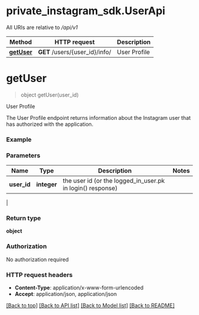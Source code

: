 # private_instagram_sdk.UserApi

All URIs are relative to */api/v1*

Method | HTTP request | Description
------------- | ------------- | -------------
[**getUser**](UserApi.md#getUser) | **GET** /users/{user_id}/info/ | User Profile

# **getUser**
> object getUser(user_id)

User Profile

The User Profile endpoint returns information about the Instagram user that has authorized with the application.

### Example

### Parameters

Name | Type | Description  | Notes
------------- | ------------- | ------------- | -------------
 **user_id** | **integer**| the user id (or the logged_in_user.pk in login() response)
 | 

### Return type

**object**

### Authorization

No authorization required

### HTTP request headers

 - **Content-Type**: application/x-www-form-urlencoded
 - **Accept**: application/json, application/json

[[Back to top]](#) [[Back to API list]](../README.md#documentation-for-api-endpoints) [[Back to Model list]](../README.md#documentation-for-models) [[Back to README]](../README.md)

